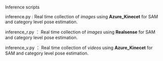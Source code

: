Inference scripts

inference.py : Real time collection of *images* using **Azure_Kinecet** for SAM and category level pose estimation.

inference_r.py ： Real time collection of *images* using **Realsense** for SAM and category level pose estimation.

inference_v.py ： Real time collection of *videos* using **Azure_Kinecet** for SAM and category level pose estimation.
